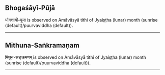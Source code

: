 ## Bhogaśāyī-Pūjā
भोगशायी-पूजा is observed on Amāvāsyā tithi of Jyaiṣṭha (lunar) month (sunrise (default)/puurvaviddha (default)).



---
## Mithuna-Saṅkramaṇam
मिथुन-सङ्क्रमणम् is observed on Amāvāsyā tithi of Jyaiṣṭha (lunar) month (sunrise (default)/puurvaviddha (default)).



---
